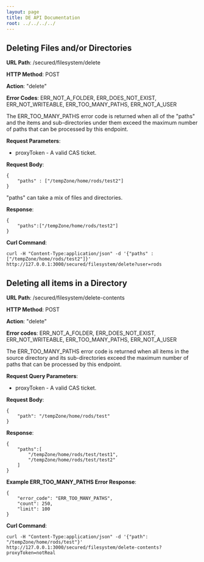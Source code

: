 ```yaml
---
layout: page
title: DE API Documentation
root: ../../../../
---
```


Deleting Files and/or Directories
---------------------------------
__URL Path__: /secured/filesystem/delete

__HTTP Method__: POST

__Action__: "delete"

__Error Codes__: ERR_NOT_A_FOLDER, ERR_DOES_NOT_EXIST, ERR_NOT_WRITEABLE, ERR_TOO_MANY_PATHS, ERR_NOT_A_USER

The ERR_TOO_MANY_PATHS error code is returned when all of the "paths" and the items and sub-directories under them exceed the maximum number of paths that can be processed by this endpoint.

__Request Parameters__:

* proxyToken - A valid CAS ticket.

__Request Body__:

    {
        "paths" : ["/tempZone/home/rods/test2"]
    }

"paths" can take a mix of files and directories.

__Response__:

    {
        "paths":["/tempZone/home/rods/test2"]
    }

__Curl Command__:

    curl -H "Content-Type:application/json" -d '{"paths" : ["/tempZone/home/rods/test2"]}' http://127.0.0.1:3000/secured/filesystem/delete?user=rods


Deleting all items in a Directory
--------------

__URL Path__: /secured/filesystem/delete-contents

__HTTP Method__: POST

__Action__: "delete"

__Error codes__: ERR_NOT_A_FOLDER, ERR_DOES_NOT_EXIST, ERR_NOT_WRITEABLE, ERR_TOO_MANY_PATHS, ERR_NOT_A_USER

The ERR_TOO_MANY_PATHS error code is returned when all items in the source directory and its sub-directories exceed the maximum number of paths that can be processed by this endpoint.

__Request Query Parameters__:

* proxyToken - A valid CAS ticket.

__Request Body__:

    {
        "path": "/tempZone/home/rods/test"
    }

__Response__:

    {
        "paths":[
            "/tempZone/home/rods/test/test1",
            "/tempZone/home/rods/test/test2"
        ]
    }

__Example ERR_TOO_MANY_PATHS Error Response__:

    {
        "error_code": "ERR_TOO_MANY_PATHS",
        "count": 250,
        "limit": 100
    }

__Curl Command__:

    curl -H "Content-Type:application/json" -d '{"path": "/tempZone/home/rods/test"}' http://127.0.0.1:3000/secured/filesystem/delete-contents?proxyToken=notReal
